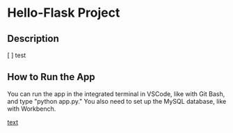 # Hello-Flask Project

## Description

[ ] test

## How to Run the App
You can run the app in the integrated terminal in VSCode, like with Git Bash, and type "python app.py."
You also need to set up the MySQL database, like with Workbench.

[text](http://www.google.com)